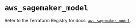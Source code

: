 # `aws_sagemaker_model`

Refer to the Terraform Registry for docs: [`aws_sagemaker_model`](https://registry.terraform.io/providers/hashicorp/aws/4.67.0/docs/resources/sagemaker_model).
